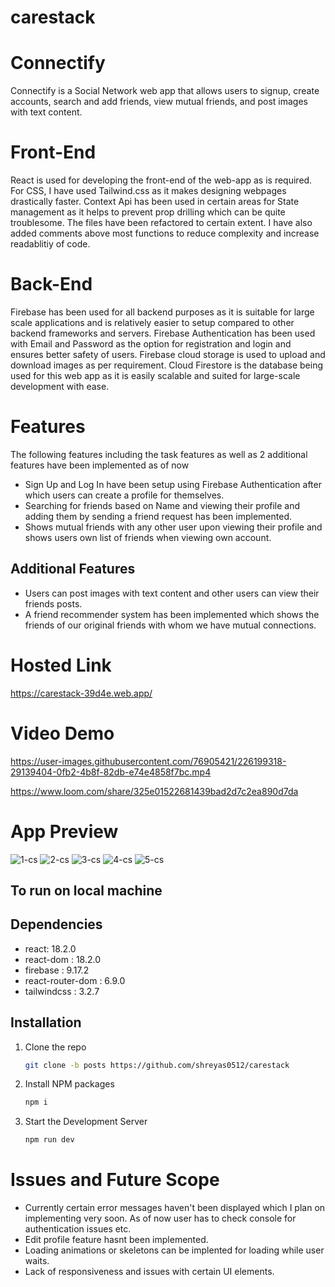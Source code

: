 # carestack
# Connectify 
Connectify is a Social Network web app that allows users to signup, create accounts, search and add friends, view mutual friends, and post images with text content.

# Front-End
React is used for developing the front-end of the web-app as is required. For CSS, I have used Tailwind.css as it makes designing webpages drastically faster.
Context Api has been used in certain areas for State management as it helps to prevent prop drilling which can be quite troublesome. The files have been refactored to certain extent. I have also added comments above most functions to reduce complexity and increase readablitiy of code.

# Back-End 
Firebase has been used for all backend purposes as it is suitable for large scale applications and is relatively easier to setup compared to other backend frameworks and servers. Firebase Authentication has been used with Email and Password as the option for registration and login and ensures better safety of users.
Firebase cloud storage is used to upload and download images as per requirement. Cloud Firestore is the database being used for this web app as it is easily scalable and suited for large-scale development with ease.

# Features
The following features including the task features as well as 2 additional features have been implemented as of now
* Sign Up and Log In have been setup using Firebase Authentication after which users can create a profile for themselves.
* Searching for friends based on Name and viewing their profile and adding them by sending a friend request has been implemented.
* Shows mutual friends with any other user upon viewing their profile and shows users own list of friends when viewing own account.

## Additional Features
* Users can post images with text content and other users can view their friends posts.
* A friend recommender system has been implemented which shows the friends of our original friends with whom we have mutual connections.

# Hosted Link
https://carestack-39d4e.web.app/

# Video Demo
https://user-images.githubusercontent.com/76905421/226199318-29139404-0fb2-4b8f-82db-e74e4858f7bc.mp4


https://www.loom.com/share/325e01522681439bad2d7c2ea890d7da

# App Preview
![1-cs](https://user-images.githubusercontent.com/76905421/226198015-a0771c7e-8cf4-40df-9607-5d5b8c2c6ced.png)
![2-cs](https://user-images.githubusercontent.com/76905421/226198018-c998f90a-3a4c-479b-aec7-e76fc421f980.png)
![3-cs](https://user-images.githubusercontent.com/76905421/226198023-b683630d-1c4a-4530-8753-b59faa5c2033.png)
![4-cs](https://user-images.githubusercontent.com/76905421/226198027-f462f2dc-6f86-4b77-a501-884c16d10845.png)
![5-cs](https://user-images.githubusercontent.com/76905421/226198030-db6dd4c4-698e-4a40-a190-427a8b9c6532.png)



<!-- GETTING STARTED -->
## To run on local machine
## Dependencies

* react: 18.2.0
* react-dom : 18.2.0
* firebase : 9.17.2
* react-router-dom : 6.9.0
* tailwindcss : 3.2.7
## Installation

1. Clone the repo
   ```sh
   git clone -b posts https://github.com/shreyas0512/carestack
   ```
2. Install NPM packages
   ```sh
   npm i
   ```
3. Start the Development Server
   ```sh
   npm run dev
   ```
   
# Issues and Future Scope
* Currently certain error messages haven't been displayed which I plan on implementing very soon. As of now user has to check console for authentication issues etc.
* Edit profile feature hasnt been implemented. 
* Loading animations or skeletons can be implented for loading while user waits.
* Lack of responsiveness and issues with certain UI elements.


